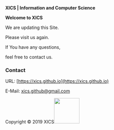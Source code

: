   <head>
  <link rel="icon" href="https://xics.github.io/XICS favicon.ico" type="image/x-icon">
  </head>

**XICS | Information and Computer Science**

**Welcome to XICS**

We are updating this Site.

Please visit us again.

If You have any questions,

feel free to contact us.

### Contact
URL: [https://xics.github.io](https://xics.github.io)

E-Mail: <xics.github@gmail.com>

Copyright © 2019 XICS<img src="http://xics.github.io/XICS.png" width="80" />

